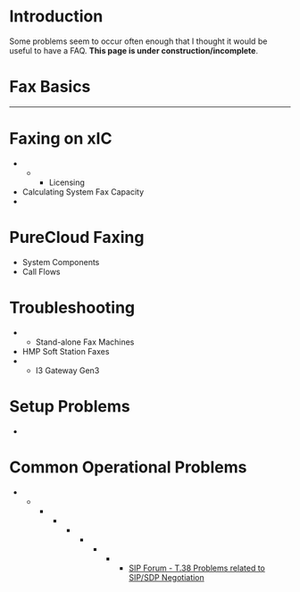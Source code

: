 # Introduction

Some problems seem to occur often enough that I thought it would be useful to have a FAQ. **This page is under construction/incomplete**.

# Fax Basics

  *   *   * 


# Faxing on xIC

  *   *   * Licensing
  * Calculating System Fax Capacity
  * 


# PureCloud Faxing

  * System Components
  * Call Flows



# Troubleshooting

  *   * Stand-alone Fax Machines
  * HMP Soft Station Faxes
  *   * I3 Gateway Gen3



# Setup Problems

  * 


# Common Operational Problems

  *   *   *   *   *   *   *   *   * [SIP Forum - T.38 Problems related to SIP/SDP Negotiation](http://www.sipforum.org/component/option,com_docman/task,doc_view/gid,412/Itemid,261/)


